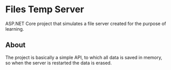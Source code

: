 ﻿# Files Temp Server
ASP.NET Core project that simulates a file server created for the purpose of learning.

## About
The project is basically a simple API, to which all data is saved in memory, so when the server is restarted the data is erased.